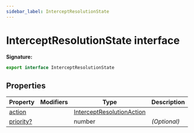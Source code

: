 ```yaml
---
sidebar_label: InterceptResolutionState
---
```


# InterceptResolutionState interface

**Signature:**

```typescript
export interface InterceptResolutionState
```

## Properties

| Property                                                      | Modifiers | Type                                                                  | Description       |
| ------------------------------------------------------------- | --------- | --------------------------------------------------------------------- | ----------------- |
| [action](./puppeteer.interceptresolutionstate.action.md)      |           | [InterceptResolutionAction](./puppeteer.interceptresolutionaction.md) |                   |
| [priority?](./puppeteer.interceptresolutionstate.priority.md) |           | number                                                                | <i>(Optional)</i> |
